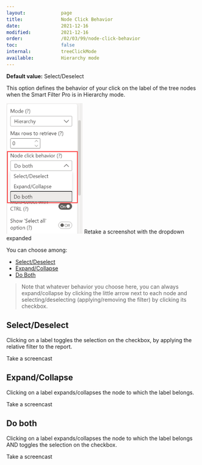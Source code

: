 ```yaml
---
layout:             page
title:              Node Click Behavior
date:               2021-12-16
modified:           2021-12-16
order:              /02/03/99/node-click-behavior
toc:                false
internal:           treeClickMode
available:          Hierarchy mode
---
```

**Default value:** Select/Deselect

This option defines the behavior of your click on the label of the tree nodes when the Smart Filter Pro is in Hierarchy mode.

<img src="images/node-click-behavior.png" width="200">
<todo assign="twinkle">Retake a screenshot with the dropdown expanded</todo>

You can choose among:
- [Select/Deselect](#select/deselect)
- [Expand/Collapse](#expand/collapse)
- [Do Both](#do-both)

> Note that whatever behavior you choose here, you can always expand/collapse by clicking the little arrow next to each node and selecting/deselecting (applying/removing the filter) by clicking its checkbox.

## Select/Deselect

Clicking on a label toggles the selection on the checkbox, by applying the relative filter to the report.

<todo assign="daniele">Take a screencast</todo>

## Expand/Collapse

Clicking on a label expands/collapses the node to which the label belongs.

<todo assign="daniele">Take a screencast</todo>

## Do both

Clicking on a label expands/collapses the node to which the label belongs AND toggles the selection on the checkbox.

<todo assign="daniele">Take a screencast</todo>